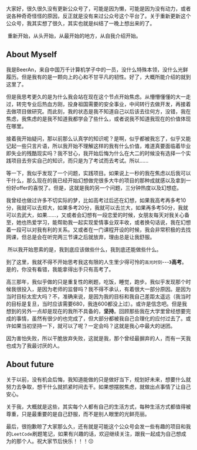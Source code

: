 

​	大家好，很久很久没有更新公众号了，可能是因为懒，可能是因为没有动力，或者说各种奇奇怪怪的原因，反正就是没有来过公众号这个平台了。关于重新更新这个公众号，我其实想了很久，其实也就是纠结了一晚上想出来的了。

​	重新开始，从头开始，从最开始的地方，从自我介绍开始。

## About Myself

​	我是BeerAn，来自中国万千计算机学子中的一员，没什么特殊本领，没什么光鲜履历。但是我有的是一颗向上的心和不甘平凡的韧性。好了，大概所能介绍的就到这里了。

​	但是我思考更久的是为什么我会站在现在这个节点开始焦虑。从懵懵懂懂的大一走过，转完专业后热血方刚，投身祖国需要的安全事业，中间转行去做开发，再接着去做项目做研究。而此刻，我的状态是我不知道自己以后该去往何方，没错，我在焦虑，我焦虑的是我不知道我都学会了些什么，或者说我不知道我现在的价值体现在哪里。

​	接着我开始疑问，那以前那么认真学的知识呢？是啊，似乎都被我忘了，似乎又能记起一些只言片语，所以我开始不理解这样的我有什么价值，难道真要面临着毕业即失业的残酷现实吗？我不甘心，我开始后悔为什么在大二的时候没有选择一个实践项目去夯实自己的知识，而只是为了考试而去考试。所以......

​	等一下，我似乎发现了一个问题，实践项目。如果说上一秒的我在焦虑以后我可以干什么，那么现在的我已经开始幻想做完很多大牛的项目的那种成就感以及拿到一份好offer的喜悦了。但是，这就是我的另一个问题，三分钟热度以及幻想症。

​	我曾经也做过许多不切实际的梦，比如高考过后还在幻想，如果我高考再多考10分，我就可以去郑大，如果多考20分，我就可以去兰大，如果再多考50分，我就可以去武大，如果……，又或者会幻想有一段恋爱的时候，女朋友每天对我关心备至，她也热爱学习，能帮助我一起实现爱情事业双丰收，或者换句话说，我在幻想着一段可以对我有利的关系。又或者在一门课程开设的时候，我会非常积极的去找网课，但总是会在听完两三节课之后就放弃，理由总是让我舒服。

​	所以我开始思索的是，我到底应该做些什么，我到底还能做些什么。

​	到了这里，我就不得不开始思考我这有限的人生里少得可怜的`高光时刻`---》**高考**。是的，你没有看错，我能拿得出手只有高考了。

​	高三那年，我似乎做的只是重复性的刷题，吃饭，睡觉，跑步。我似乎发现那个时候我很投入，是因为老师的监督吗？我不得不承认，有着很大一部分原因。是因为当时目标太宏大吗？不，准确来说，是因为我的目标和我自己差距太遥远（我当时的目标是复旦，当时应该需要680，我连600都没上过）。或许是信念吧。但是我想到的另外一点却是现在的我所不具备的，**坚持**。回顾那些我在大学里曾经想要完成的事情，虽然有很少的也完成了，但大部分都被我自己合理化的应付过去了。或许如果当初坚持一下，就可以了呢？一定会吗？这就是我心中最大的谜团。

​	因为害怕失败，所以干脆放弃失败，这就是我，那个曾经最摒弃的人，而有一天我也成为了我最讨厌的人。

## About future

​	关于以前，没有机会后悔，我知道能做的只是做好当下，规划好未来，想要什么就努力去争取，想干什么就抓紧时间去干。如果想摆脱焦虑，就做出点事情了让自己安心。

​	关于我，大概就是这些，其实每个人都有自己的生活方式，每种生活方式都值得被尊重，只是最重要的是自己舒服，而不是别人眼里的光鲜亮丽。

​	最后，很抱歉晾了大家那么久，还有就是可能这个公众号会发一些有趣的项目和我的`LeetCode`刷题笔记，如果有兴趣的话，欢迎继续关注，跟我一起成为自己想成为的那个人。祝大家节后快乐！！！:kissing:

